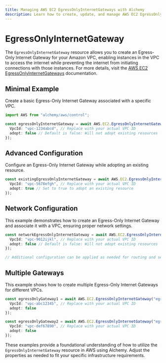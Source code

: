```yaml
---
title: Managing AWS EC2 EgressOnlyInternetGateways with Alchemy
description: Learn how to create, update, and manage AWS EC2 EgressOnlyInternetGateways using Alchemy Cloud Control.
---
```


# EgressOnlyInternetGateway

The `EgressOnlyInternetGateway` resource allows you to create an Egress-Only Internet Gateway for your Amazon VPC, enabling instances in the VPC to access the internet while preventing the internet from initiating connections with those instances. For more details, visit the [AWS EC2 EgressOnlyInternetGateways](https://docs.aws.amazon.com/ec2/latest/userguide/) documentation.

## Minimal Example

Create a basic Egress-Only Internet Gateway associated with a specific VPC.

```ts
import AWS from "alchemy/aws/control";

const egressOnlyInternetGateway = await AWS.EC2.EgressOnlyInternetGateway("myEgressOnlyGateway", {
  VpcId: "vpc-1234abcd", // Replace with your actual VPC ID
  adopt: false // Default is false: Will not adopt existing resources
});
```

## Advanced Configuration

Configure an Egress-Only Internet Gateway while adopting an existing resource.

```ts
const existingEgressOnlyInternetGateway = await AWS.EC2.EgressOnlyInternetGateway("adoptedEgressOnlyGateway", {
  VpcId: "vpc-5678efgh", // Replace with your actual VPC ID
  adopt: true // Set to true to adopt an existing resource
});
```

## Network Configuration

This example demonstrates how to create an Egress-Only Internet Gateway and associate it with a VPC, ensuring proper network settings.

```ts
const networkEgressOnlyInternetGateway = await AWS.EC2.EgressOnlyInternetGateway("networkEgressOnlyGateway", {
  VpcId: "vpc-9012ijkl", // Replace with your actual VPC ID
  adopt: false // Default is false: Will not adopt existing resources
});

// Additional configuration can be applied as needed for routing and security
```

## Multiple Gateways

This example shows how to create multiple Egress-Only Internet Gateways for different VPCs.

```ts
const egressOnlyGateway1 = await AWS.EC2.EgressOnlyInternetGateway("egressOnlyGateway1", {
  VpcId: "vpc-abc12345", // Replace with your actual VPC ID
  adopt: false
});

const egressOnlyGateway2 = await AWS.EC2.EgressOnlyInternetGateway("egressOnlyGateway2", {
  VpcId: "vpc-def67890", // Replace with your actual VPC ID
  adopt: false
});
```

These examples provide a foundational understanding of how to utilize the `EgressOnlyInternetGateway` resource in AWS using Alchemy. Adjust the properties as needed to fit your specific infrastructure requirements.